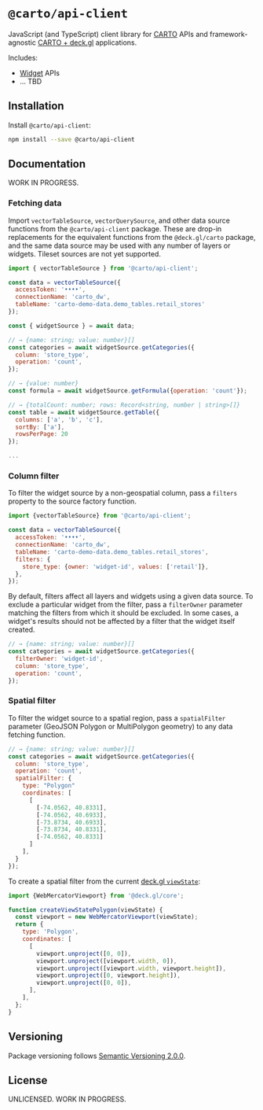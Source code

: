 # `@carto/api-client`

JavaScript (and TypeScript) client library for [CARTO](https://carto.com/) APIs and framework-agnostic [CARTO + deck.gl](https://docs.carto.com/carto-for-developers/carto-for-deck.gl) applications. 

Includes:

- [Widget](https://docs.carto.com/carto-for-developers/carto-for-react/guides/widgets) APIs
- &hellip; TBD

## Installation

Install `@carto/api-client`:

```bash
npm install --save @carto/api-client
```

## Documentation

WORK IN PROGRESS.

### Fetching data

Import `vectorTableSource`, `vectorQuerySource`, and other data source functions
from the `@carto/api-client` package. These are drop-in replacements for the equivalent functions from the `@deck.gl/carto` package, and the same data source may be used with any number of layers or widgets. Tileset sources are not yet supported.

```javascript
import { vectorTableSource } from '@carto/api-client';

const data = vectorTableSource({
  accessToken: '••••',
  connectionName: 'carto_dw',
  tableName: 'carto-demo-data.demo_tables.retail_stores'
});

const { widgetSource } = await data;

// → {name: string; value: number}[]
const categories = await widgetSource.getCategories({
  column: 'store_type',
  operation: 'count',
});

// → {value: number}
const formula = await widgetSource.getFormula({operation: 'count'});

// → {totalCount: number; rows: Record<string, number | string>[]}
const table = await widgetSource.getTable({
  columns: ['a', 'b', 'c'],
  sortBy: ['a'],
  rowsPerPage: 20
});

...
```

### Column filter

To filter the widget source by a non-geospatial column, pass a `filters`
property to the source factory function.

```javascript
import {vectorTableSource} from '@carto/api-client';

const data = vectorTableSource({
  accessToken: '••••',
  connectionName: 'carto_dw',
  tableName: 'carto-demo-data.demo_tables.retail_stores',
  filters: {
    store_type: {owner: 'widget-id', values: ['retail']},
  },
});
```

By default, filters affect all layers and widgets using a given data source. To
exclude a particular widget from the filter, pass a `filterOwner` parameter
matching the filters from which it should be excluded. In some cases, a widget's
results should not be affected by a filter that the widget itself created.

```javascript
// → {name: string; value: number}[]
const categories = await widgetSource.getCategories({
  filterOwner: 'widget-id',
  column: 'store_type',
  operation: 'count',
});
```

### Spatial filter

To filter the widget source to a spatial region, pass a `spatialFilter` parameter (GeoJSON Polygon or MultiPolygon geometry) to any data fetching function.

```javascript
// → {name: string; value: number}[]
const categories = await widgetSource.getCategories({
  column: 'store_type',
  operation: 'count',
  spatialFilter: {
    type: "Polygon"
    coordinates: [
      [
        [-74.0562, 40.8331],
        [-74.0562, 40.6933],
        [-73.8734, 40.6933],
        [-73.8734, 40.8331],
        [-74.0562, 40.8331]
      ]
    ],
  }
});
```

To create a spatial filter from the current [deck.gl `viewState`](https://deck.gl/docs/developer-guide/views#using-a-view-with-view-state):

```javascript
import {WebMercatorViewport} from '@deck.gl/core';

function createViewStatePolygon(viewState) {
  const viewport = new WebMercatorViewport(viewState);
  return {
    type: 'Polygon',
    coordinates: [
      [
        viewport.unproject([0, 0]),
        viewport.unproject([viewport.width, 0]),
        viewport.unproject([viewport.width, viewport.height]),
        viewport.unproject([0, viewport.height]),
        viewport.unproject([0, 0]),
      ],
    ],
  };
}
```

## Versioning

Package versioning follows [Semantic Versioning 2.0.0](https://semver.org/).

## License

UNLICENSED. WORK IN PROGRESS.
